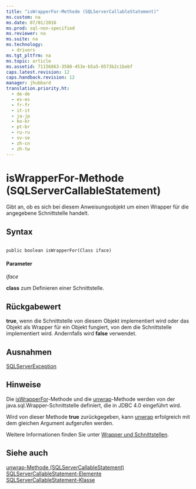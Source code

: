 ```yaml
---
title: "isWrapperFor-Methode (SQLServerCallableStatement)"
ms.custom: na
ms.date: 07/01/2016
ms.prod: sql-non-specified
ms.reviewer: na
ms.suite: na
ms.technology: 
  - drivers
ms.tgt_pltfrm: na
ms.topic: article
ms.assetid: 71156863-3588-453e-b5a5-0573b2c1bebf
caps.latest.revision: 12
caps.handback.revision: 12
manager: jhubbard
translation.priority.ht: 
  - de-de
  - es-es
  - fr-fr
  - it-it
  - ja-jp
  - ko-kr
  - pt-br
  - ru-ru
  - sv-se
  - zh-cn
  - zh-tw
---
```

# isWrapperFor-Methode (SQLServerCallableStatement)
  Gibt an, ob es sich bei diesem Anweisungsobjekt um einen Wrapper für die angegebene Schnittstelle handelt.  
  
## Syntax  
  
```  
  
public boolean isWrapperFor(Class iface)  
```  
  
#### Parameter  
 *iface*  
  
 **class** zum Definieren einer Schnittstelle.  
  
## Rückgabewert  
 **true**, wenn die Schnittstelle von diesem Objekt implementiert wird oder das Objekt als Wrapper für ein Objekt fungiert, von dem die Schnittstelle implementiert wird. Andernfalls wird **false** verwendet.  
  
## Ausnahmen  
 [SQLServerException](../content/SQLServerException-Class.md)  
  
## Hinweise  
 Die [isWrapperFor](../content/isWrapperFor-Method--SQLServerCallableStatement-.md)\-Methode und die [unwrap](../content/unwrap-Method--SQLServerCallableStatement-.md)\-Methode werden von der java.sql.Wrapper\-Schnittstelle definiert, die in JDBC 4.0 eingeführt wird.  
  
 Wird von dieser Methode  **true** zurückgegeben, kann [unwrap](../content/unwrap-Method--SQLServerCallableStatement-.md) erfolgreich mit dem gleichen Argument aufgerufen werden.  
  
 Weitere Informationen finden Sie unter [Wrapper und Schnittstellen](../content/Wrappers-and-Interfaces.md).  
  
## Siehe auch  
 [unwrap-Methode &#40;SQLServerCallableStatement&#41;](../content/unwrap-Method--SQLServerCallableStatement-.md)   
 [SQLServerCallableStatement-Elemente](../content/SQLServerCallableStatement-Members.md)   
 [SQLServerCallableStatement-Klasse](../content/SQLServerCallableStatement-Class.md)  
  
  